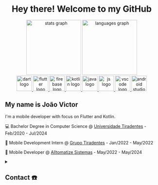 <h1 align="center">Hey there! Welcome to my GitHub</h1>

<div align="center">
  <img src="https://github-readme-stats.vercel.app/api?username=joaovvn&show_icons=true&include_all_commits=true&hide_rank=true&theme=dark#gh-dark-mode-only&order=1" height="180" alt="stats graph"  />
  <img src="https://github-readme-stats.vercel.app/api/top-langs?username=joaovvn&hide_title=false&layout=donut&card_width=320&langs_count=5&theme=dark&order=2" height="180" alt="languages graph"  />
</div>


<div align="center">
  <a href="https://dart.dev/" target="_blank">
    <img src="https://skillicons.dev/icons?i=dart&theme=light" height="50" alt="dart logo"  />
  </a>
  <a href="https://flutter.dev/" target="_blank">
    <img src="https://skillicons.dev/icons?i=flutter&theme=light" height="50" alt="flutter logo"  />
  </a>
  <a href="https://firebase.google.com/" target="_blank">
    <img src="https://skillicons.dev/icons?i=firebase&theme=light" height="50" alt="firebase logo"  />
  </a>
  <a href="https://kotlinlang.org/" target="_blank">
    <img src="https://skillicons.dev/icons?i=kotlin&theme=light" height="50" alt="kotlin logo"  />
  </a>
  <a href="https://www.java.com/" target="_blank">
    <img src="https://skillicons.dev/icons?i=java&theme=light" height="50" alt="java logo"  />
  </a>
  <a href="https://www.oracle.com/developer/javascript/" target="_blank">
    <img src="https://skillicons.dev/icons?i=js&theme=light" height="50" alt="js logo"  />
  </a>
  <a href="https://code.visualstudio.com/" target="_blank">
    <img src="https://skillicons.dev/icons?i=vscode&theme=light" height="50" alt="vscode logo"  />
  </a>
  <a href="https://developer.android.com/studio" target="_blank">
    <img src="https://skillicons.dev/icons?i=androidstudio&theme=light" height="50" alt="android studio logo"  />
  </a>
</div>

<h2 align="left">My name is João Victor</h2>

<p align="left"> I'm a mobile developer with focus on Flutter and Kotlin.</p>

💻 Bachelor Degree in Computer Science @ [Universidade Tiradentes](www.unit.br) - Feb/2020 - Jul/2024

📱 Mobile Development Intern @ [Grupo Tiradentes](www.grupotiradentes.com) - Jan/2022 - May/2022

📱 Mobile Developer @ [Alltomatize Sistemas](https://alltomatize.com.br/) - May/2022 - May/2024


<details>
  <summary><h2>Contact ☎️</h2></summary>
  
  <a href="https://www.linkedin.com/in/joaovvn/" target="_blank">
    <img src="https://img.shields.io/static/v1?message=LinkedIn&logo=linkedin&label=&color=0077B5&logoColor=white&labelColor=&style=for-the-badge" height="35" alt="linkedin logo"  />
  </a>
  <a href="mailto:joaovvnogueira@hotmail.com" target="_blank">
    <img src="https://img.shields.io/static/v1?message=E-mail&logo=maildotru&label=&color=D14836&logoColor=white&labelColor=&style=for-the-badge" height="35" alt="email logo"  />
  </a>
  <a href="https://discordapp.com/users/234675189881765888" target="_blank">
    <img src="https://img.shields.io/static/v1?message=Discord&logo=discord&label=&color=5865F2&logoColor=white&labelColor=&style=for-the-badge" height="35" alt="whatsapp logo"/>
  </a>
</details>
